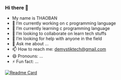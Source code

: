 
### Hi there 👋

- My name is THAOBAN
- 🔭 I’m currently working on c programming language
- 🌱 I’m currently learning c programming language
- 👯 I’m looking to collaborate on learn tech stuffs
- 🤔 I’m looking for help with anyone in the field
- 💬 Ask me about ...
- 📫 How to reach me: demystiktech@gmail.com
- 😄 Pronouns: ...
- ⚡ Fun fact: ...



[![Readme Card](https://github-readme-stats.vercel.app/api/pin/?username=demystik&repo=demystik)](https://github.com/anuraghazra/github-readme-stats)
